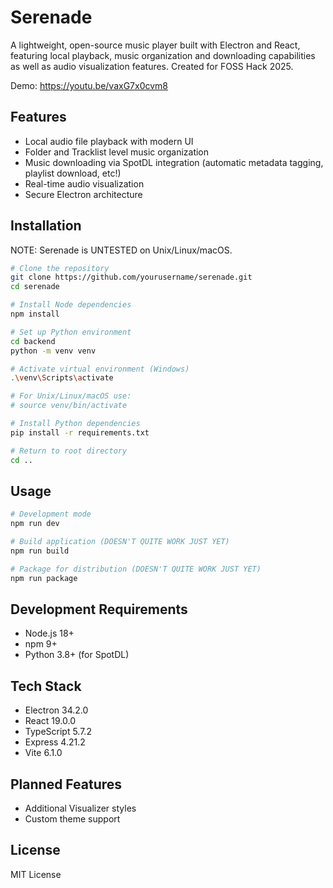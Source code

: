 # Serenade

A lightweight, open-source music player built with Electron and React, featuring local playback, music organization and downloading capabilities as well as audio visualization features. Created for FOSS Hack 2025.

Demo: https://youtu.be/vaxG7x0cvm8

## Features
- Local audio file playback with modern UI
- Folder and Tracklist level music organization
- Music downloading via SpotDL integration (automatic metadata tagging, playlist download, etc!)
- Real-time audio visualization
- Secure Electron architecture

## Installation

NOTE: Serenade is UNTESTED on Unix/Linux/macOS.

```bash
# Clone the repository
git clone https://github.com/yourusername/serenade.git
cd serenade

# Install Node dependencies
npm install

# Set up Python environment
cd backend
python -m venv venv

# Activate virtual environment (Windows)
.\venv\Scripts\activate

# For Unix/Linux/macOS use:
# source venv/bin/activate

# Install Python dependencies
pip install -r requirements.txt

# Return to root directory
cd ..
```

## Usage

```bash
# Development mode
npm run dev

# Build application (DOESN'T QUITE WORK JUST YET)
npm run build

# Package for distribution (DOESN'T QUITE WORK JUST YET)
npm run package
```

## Development Requirements
- Node.js 18+
- npm 9+
- Python 3.8+ (for SpotDL)

## Tech Stack
- Electron 34.2.0
- React 19.0.0
- TypeScript 5.7.2
- Express 4.21.2
- Vite 6.1.0

## Planned Features
- Additional Visualizer styles
- Custom theme support

## License
MIT License
